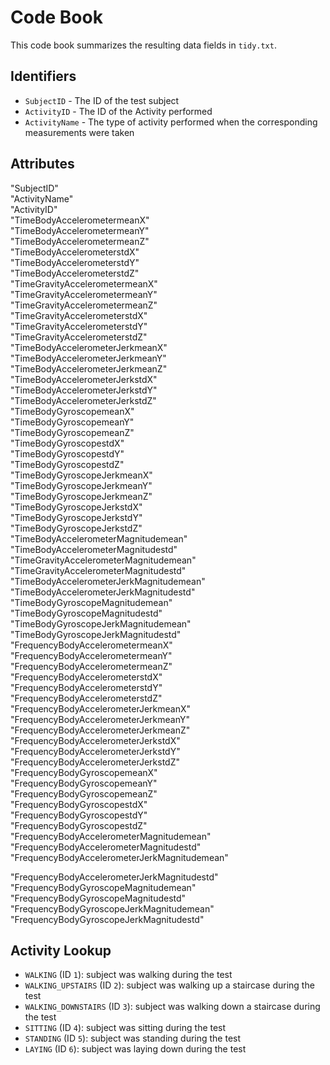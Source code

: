 # Code Book

This code book summarizes the resulting data fields in `tidy.txt`.

## Identifiers

* `SubjectID` - The ID of the test subject
* `ActivityID` - The ID of the Activity performed
* `ActivityName` - The type of activity performed when the corresponding measurements were taken

## Attributes

"SubjectID"                                   
"ActivityName"                                
"ActivityID"                               
"TimeBodyAccelerometermeanX"                  
"TimeBodyAccelerometermeanY"                  
"TimeBodyAccelerometermeanZ"               
"TimeBodyAccelerometerstdX"                   
"TimeBodyAccelerometerstdY"                   
"TimeBodyAccelerometerstdZ"                 
"TimeGravityAccelerometermeanX"               
"TimeGravityAccelerometermeanY"               
"TimeGravityAccelerometermeanZ"             
"TimeGravityAccelerometerstdX"               
"TimeGravityAccelerometerstdY"                
"TimeGravityAccelerometerstdZ"               
"TimeBodyAccelerometerJerkmeanX"              
"TimeBodyAccelerometerJerkmeanY"              
"TimeBodyAccelerometerJerkmeanZ"             
"TimeBodyAccelerometerJerkstdX"               
"TimeBodyAccelerometerJerkstdY"               
"TimeBodyAccelerometerJerkstdZ"              
"TimeBodyGyroscopemeanX"                      
"TimeBodyGyroscopemeanY"                      
"TimeBodyGyroscopemeanZ"                     
"TimeBodyGyroscopestdX"                       
"TimeBodyGyroscopestdY"                       
"TimeBodyGyroscopestdZ"                     
"TimeBodyGyroscopeJerkmeanX"                  
"TimeBodyGyroscopeJerkmeanY"                  
"TimeBodyGyroscopeJerkmeanZ"                 
"TimeBodyGyroscopeJerkstdX"                   
"TimeBodyGyroscopeJerkstdY"                   
"TimeBodyGyroscopeJerkstdZ"                 
"TimeBodyAccelerometerMagnitudemean"          
"TimeBodyAccelerometerMagnitudestd"           
"TimeGravityAccelerometerMagnitudemean"     
"TimeGravityAccelerometerMagnitudestd"        
"TimeBodyAccelerometerJerkMagnitudemean"      
"TimeBodyAccelerometerJerkMagnitudestd"     
"TimeBodyGyroscopeMagnitudemean"              
"TimeBodyGyroscopeMagnitudestd"               
"TimeBodyGyroscopeJerkMagnitudemean"         
"TimeBodyGyroscopeJerkMagnitudestd"           
"FrequencyBodyAccelerometermeanX"             
"FrequencyBodyAccelerometermeanY"           
"FrequencyBodyAccelerometermeanZ"             
"FrequencyBodyAccelerometerstdX"              
"FrequencyBodyAccelerometerstdY"             
"FrequencyBodyAccelerometerstdZ"              
"FrequencyBodyAccelerometerJerkmeanX"         
"FrequencyBodyAccelerometerJerkmeanY"       
"FrequencyBodyAccelerometerJerkmeanZ"         
"FrequencyBodyAccelerometerJerkstdX"          
"FrequencyBodyAccelerometerJerkstdY"         
"FrequencyBodyAccelerometerJerkstdZ"          
"FrequencyBodyGyroscopemeanX"                 
"FrequencyBodyGyroscopemeanY"              
"FrequencyBodyGyroscopemeanZ"                 
"FrequencyBodyGyroscopestdX"                  
"FrequencyBodyGyroscopestdY"                 
"FrequencyBodyGyroscopestdZ"                  
"FrequencyBodyAccelerometerMagnitudemean"     
"FrequencyBodyAccelerometerMagnitudestd"
"FrequencyBodyAccelerometerJerkMagnitudemean"

"FrequencyBodyAccelerometerJerkMagnitudestd"  
"FrequencyBodyGyroscopeMagnitudemean"       
"FrequencyBodyGyroscopeMagnitudestd"          
"FrequencyBodyGyroscopeJerkMagnitudemean"     
"FrequencyBodyGyroscopeJerkMagnitudestd" 

## Activity Lookup

* `WALKING` (ID `1`): subject was walking during the test
* `WALKING_UPSTAIRS` (ID `2`): subject was walking up a staircase during the test
* `WALKING_DOWNSTAIRS` (ID `3`): subject was walking down a staircase during the test
* `SITTING` (ID `4`): subject was sitting during the test
* `STANDING` (ID `5`): subject was standing during the test
* `LAYING` (ID `6`): subject was laying down during the test
